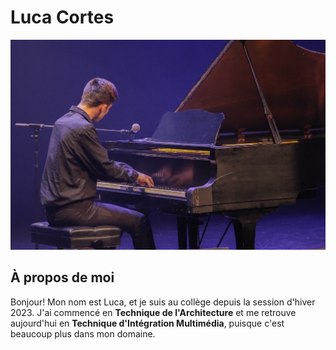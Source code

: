 # Luca Cortes

![Photo de moi à Cégep En Spectacle, 2023](/Exercice_sem01/3.png)

## À propos de moi

Bonjour! Mon nom est Luca, et je suis au collège depuis la session d'hiver 2023. J'ai commencé en **Technique de l'Architecture** et me retrouve aujourd'hui en **Technique d'Intégration Multimédia**, puisque c'est beaucoup plus dans mon domaine.
